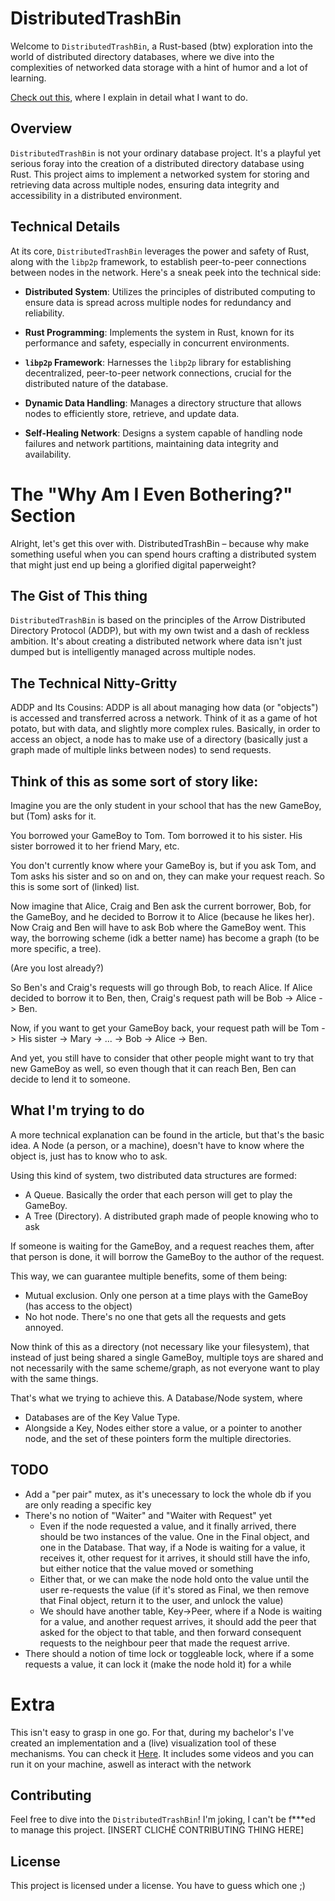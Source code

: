 # DistributedTrashBin

Welcome to `DistributedTrashBin`, a Rust-based (btw) exploration into the world of distributed directory databases, where we dive into the complexities of networked data storage with a hint of humor and a lot of learning.

[Check out this](https://jamusti.co/making-a-distributed-directory-database/), where I explain in detail what I want to do.


## Overview

`DistributedTrashBin` is not your ordinary database project. It's a playful yet serious foray into the creation of a distributed directory database using Rust. This project aims to implement a networked system for storing and retrieving data across multiple nodes, ensuring data integrity and accessibility in a distributed environment.

## Technical Details

At its core, `DistributedTrashBin` leverages the power and safety of Rust, along with the `libp2p` framework, to establish peer-to-peer connections between nodes in the network. Here's a sneak peek into the technical side:

- **Distributed System**: Utilizes the principles of distributed computing to ensure data is spread across multiple nodes for redundancy and reliability.

- **Rust Programming**: Implements the system in Rust, known for its performance and safety, especially in concurrent environments.

- **`libp2p` Framework**: Harnesses the `libp2p` library for establishing decentralized, peer-to-peer network connections, crucial for the distributed nature of the database.

- **Dynamic Data Handling**: Manages a directory structure that allows nodes to efficiently store, retrieve, and update data.

- **Self-Healing Network**: Designs a system capable of handling node failures and network partitions, maintaining data integrity and availability.


# The "Why Am I Even Bothering?" Section
Alright, let's get this over with. DistributedTrashBin – because why make something useful when you can spend hours crafting a distributed system that might just end up being a glorified digital paperweight?

## The Gist of This thing

`DistributedTrashBin` is based on the principles of the Arrow Distributed Directory Protocol (ADDP), but with my own twist and a dash of reckless ambition. It's about creating a distributed network where data isn't just dumped but is intelligently managed across multiple nodes.


## The Technical Nitty-Gritty
ADDP and Its Cousins: ADDP is all about managing how data (or "objects") is accessed and transferred across a network.
Think of it as a game of hot potato, but with data, and slightly more complex rules.
Basically, in order to access an object, a node has to make use of a directory (basically just a graph made of multiple links between nodes) to send requests.

## Think of this as some sort of story like:
Imagine you are the only student in your school that has the new GameBoy, but (Tom) asks for it.

You borrowed your GameBoy to Tom. Tom borrowed it to his sister. His sister borrowed it to her friend Mary, etc.

You don't currently know where your GameBoy is, but if you ask Tom, and Tom asks his sister and so on and on, they can make your request reach.
So this is some sort of (linked) list.

Now imagine that Alice, Craig and Ben ask the current borrower, Bob, for the GameBoy, and he decided to Borrow it to Alice (because he likes her). Now Craig and Ben will have to ask Bob where the GameBoy went.
This way, the borrowing scheme (idk a better name) has become a graph (to be more specific, a tree).

(Are you lost already?)

So Ben's and Craig's requests will go through Bob, to reach Alice.
If Alice decided to borrow it to Ben, then, Craig's request path will be Bob -> Alice -> Ben.


Now, if you want to get your GameBoy back, your request path will be Tom -> His sister -> Mary -> ... -> Bob -> Alice -> Ben.

And yet, you still have to consider that other people might want to try that new GameBoy as well, so even though that it can reach Ben, Ben can decide to lend it to someone.


## What I'm trying to do

A more technical explanation can be found in the article, but that's the basic idea.
A Node (a person, or a machine), doesn't have to know where the object is, just has to know who to ask.

Using this kind of system, two distributed data structures are formed:
- A Queue. Basically the order that each person will get to play the GameBoy.
- A Tree (Directory). A distributed graph made of people knowing who to ask

If someone is waiting for the GameBoy, and a request reaches them, after that person is done, it will borrow the GameBoy to the author of the request.

This way, we can guarantee multiple benefits, some of them being:
- Mutual exclusion. Only one person at a time plays with the GameBoy (has access to the object)
- No hot node. There's no one that gets all the requests and gets annoyed.


Now think of this as a directory (not necessary like your filesystem), that instead of just being shared a single GameBoy, multiple toys are shared and not necessarily with the same scheme/graph, as not everyone want to play with the same things.

That's what we trying to achieve this.
A Database/Node system, where
- Databases are of the Key Value Type.
- Alongside a Key, Nodes either store a value, or a pointer to another node, and the set of these pointers form the multiple directories.

## TODO
- Add a "per pair" mutex, as it's unecessary to lock the whole db if you are only reading a specific key
- There's no notion of "Waiter" and "Waiter with Request" yet
  - Even if the node requested a value, and it finally arrived, there should be two instances of the value. One in the Final object, and one in the Database. That way, if a Node is waiting for a value, it receives it, other request for it arrives, it should still have the info, but either notice that the value moved or something
  - Either that, or we can make the node hold onto the value until the user re-requests the value (if it's stored as Final, we then remove that Final object, return it to the user, and unlock the value)
  - We should have another table, Key->Peer, where if a Node is waiting for a value, and another request arrives, it should add the peer that asked for the object to that table, and then forward consequent requests to the neighbour peer that made the request arrive.
- There should a notion of time lock or toggleable lock, where if a some requests a value, it can lock it (make the node hold it) for a while


# Extra

This isn't easy to grasp in one go. For that, during my bachelor's I've created an implementation and a (live) visualization tool of these mechanisms. You can check it [Here](https://github.com/Gabulhas/Arrow-Distributed-Directory-Protocol). It includes some videos and you can run it on your machine, aswell as interact with the network

## Contributing

Feel free to dive into the `DistributedTrashBin`!
I'm joking, I can't be f***ed to manage this project.
[INSERT CLICHÉ CONTRIBUTING THING HERE]

## License

This project is licensed under a license. You have to guess which one ;)
